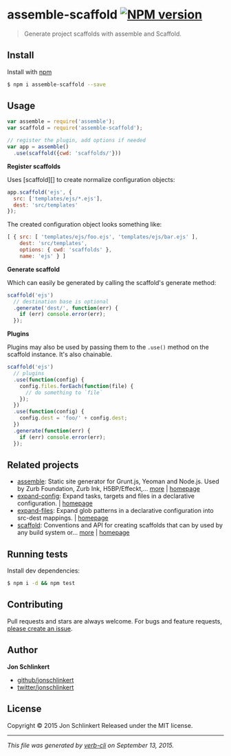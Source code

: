 # assemble-scaffold [![NPM version](https://badge.fury.io/js/assemble-scaffold.svg)](http://badge.fury.io/js/assemble-scaffold)

> Generate project scaffolds with assemble and Scaffold.

## Install

Install with [npm](https://www.npmjs.com/)

```sh
$ npm i assemble-scaffold --save
```

## Usage

```js
var assemble = require('assemble');
var scaffold = require('assemble-scaffold');

// register the plugin, add options if needed
var app = assemble()
  .use(scaffold({cwd: 'scaffolds/'}))
```

**Register scaffolds**

Uses [scaffold][] to create normalize configuration objects:

```js
app.scaffold('ejs', {
  src: ['templates/ejs/*.ejs'],
  dest: 'src/templates'
});
```

The created configuration object looks something like:

```js
[ { src: [ 'templates/ejs/foo.ejs', 'templates/ejs/bar.ejs' ],
    dest: 'src/templates',
    options: { cwd: 'scaffolds' },
    name: 'ejs' } ]
```

**Generate scaffold**

Which can easily be generated by calling the scaffold's generate method:

```js
scaffold('ejs')
  // destination base is optional
  .generate('dest/', function(err) {
    if (err) console.error(err);
  });
```

**Plugins**

Plugins may also be used by passing them to the `.use()` method on the scaffold instance. It's also chainable.

```js
scaffold('ejs')
  // plugins
  .use(function(config) {
    config.files.forEach(function(file) {
      // do something to `file`
    });
  })
  .use(function(config) {
    config.dest = 'foo/' + config.dest;
  })
  .generate(function(err) {
    if (err) console.error(err);
  });
```

## Related projects

* [assemble](https://www.npmjs.com/package/assemble): Static site generator for Grunt.js, Yeoman and Node.js. Used by Zurb Foundation, Zurb Ink, H5BP/Effeckt,… [more](https://www.npmjs.com/package/assemble) | [homepage](http://assemble.io)
* [expand-config](https://www.npmjs.com/package/expand-config): Expand tasks, targets and files in a declarative configuration. | [homepage](https://github.com/jonschlinkert/expand-config)
* [expand-files](https://www.npmjs.com/package/expand-files): Expand glob patterns in a declarative configuration into src-dest mappings. | [homepage](https://github.com/jonschlinkert/expand-files)
* [scaffold](https://www.npmjs.com/package/scaffold): Conventions and API for creating scaffolds that can by used by any build system or… [more](https://www.npmjs.com/package/scaffold) | [homepage](https://github.com/jonschlinkert/scaffold)

## Running tests

Install dev dependencies:

```sh
$ npm i -d && npm test
```

## Contributing

Pull requests and stars are always welcome. For bugs and feature requests, [please create an issue](https://github.com/jonschlinkert/assemble-scaffold/issues/new).

## Author

**Jon Schlinkert**

+ [github/jonschlinkert](https://github.com/jonschlinkert)
+ [twitter/jonschlinkert](http://twitter.com/jonschlinkert)

## License

Copyright © 2015 Jon Schlinkert
Released under the MIT license.

***

_This file was generated by [verb-cli](https://github.com/assemble/verb-cli) on September 13, 2015._
